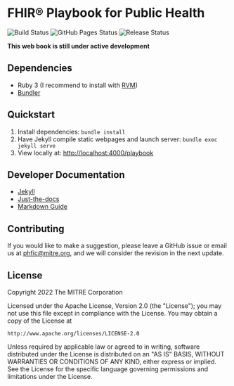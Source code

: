 # FHIR® Playbook for Public Health

![Build Status](https://img.shields.io/github/workflow/status/phfic/playbook/deploy/main)
![GitHub Pages Status](https://img.shields.io/github/deployments/phfic/playbook/github-pages?color=blue&label=pages)
![Release Status](https://img.shields.io/badge/release-draft-red)

**This web book is still under active development**

## Dependencies
 - Ruby 3 (I recommend to install with [RVM](https://rvm.io/))
 - [Bundler](https://bundler.io/)

## Quickstart
 1. Install dependencies: `bundle install`
 2. Have Jekyll compile static webpages and launch server: `bundle exec jekyll serve`
 3. View locally at: <http://localhost:4000/playbook>

## Developer Documentation
 - [Jekyll](https://jekyllrb.com/docs/)
 - [Just-the-docs](https://just-the-docs.github.io/just-the-docs/)
 - [Markdown Guide](https://www.markdownguide.org/)

## Contributing
If you would like to make a suggestion, please leave a GitHub issue or email us at [phfic@mitre.org](mailto:phfic@mitre.org), and we will consider the revision in the next update.

## License
Copyright 2022 The MITRE Corporation

Licensed under the Apache License, Version 2.0 (the "License"); you may not use this file except in compliance with the License. You may obtain a copy of the License at
```
http://www.apache.org/licenses/LICENSE-2.0
```
Unless required by applicable law or agreed to in writing, software distributed under the License is distributed on an "AS IS" BASIS, WITHOUT WARRANTIES OR CONDITIONS OF ANY KIND, either express or implied. See the License for the specific language governing permissions and limitations under the License.
